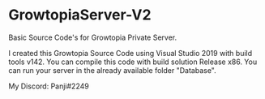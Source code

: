 # GrowtopiaServer-V2
Basic Source Code's for Growtopia Private Server.

I created this Growtopia Source Code using Visual Studio 2019 with build tools v142. 
You can compile this code with build solution Release x86.
You can run your server in the already available folder "Database".

My Discord: Panji#2249

